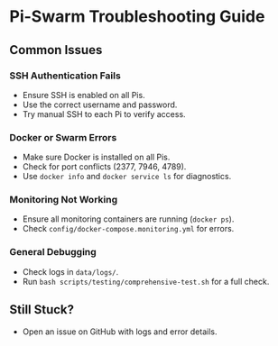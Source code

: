 # Pi-Swarm Troubleshooting Guide

## Common Issues

### SSH Authentication Fails
- Ensure SSH is enabled on all Pis.
- Use the correct username and password.
- Try manual SSH to each Pi to verify access.

### Docker or Swarm Errors
- Make sure Docker is installed on all Pis.
- Check for port conflicts (2377, 7946, 4789).
- Use `docker info` and `docker service ls` for diagnostics.

### Monitoring Not Working
- Ensure all monitoring containers are running (`docker ps`).
- Check `config/docker-compose.monitoring.yml` for errors.

### General Debugging
- Check logs in `data/logs/`.
- Run `bash scripts/testing/comprehensive-test.sh` for a full check.

## Still Stuck?
- Open an issue on GitHub with logs and error details.
